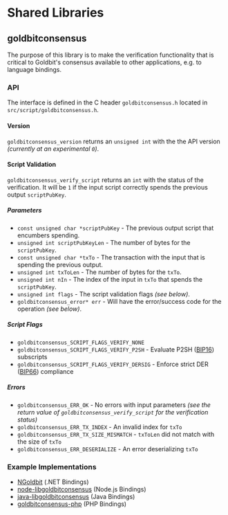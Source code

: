 Shared Libraries
================

## goldbitconsensus

The purpose of this library is to make the verification functionality that is critical to Goldbit's consensus available to other applications, e.g. to language bindings.

### API

The interface is defined in the C header `goldbitconsensus.h` located in  `src/script/goldbitconsensus.h`.

#### Version

`goldbitconsensus_version` returns an `unsigned int` with the the API version *(currently at an experimental `0`)*.

#### Script Validation

`goldbitconsensus_verify_script` returns an `int` with the status of the verification. It will be `1` if the input script correctly spends the previous output `scriptPubKey`.

##### Parameters
- `const unsigned char *scriptPubKey` - The previous output script that encumbers spending.
- `unsigned int scriptPubKeyLen` - The number of bytes for the `scriptPubKey`.
- `const unsigned char *txTo` - The transaction with the input that is spending the previous output.
- `unsigned int txToLen` - The number of bytes for the `txTo`.
- `unsigned int nIn` - The index of the input in `txTo` that spends the `scriptPubKey`.
- `unsigned int flags` - The script validation flags *(see below)*.
- `goldbitconsensus_error* err` - Will have the error/success code for the operation *(see below)*.

##### Script Flags
- `goldbitconsensus_SCRIPT_FLAGS_VERIFY_NONE`
- `goldbitconsensus_SCRIPT_FLAGS_VERIFY_P2SH` - Evaluate P2SH ([BIP16](https://github.com/goldbit/bips/blob/master/bip-0016.mediawiki)) subscripts
- `goldbitconsensus_SCRIPT_FLAGS_VERIFY_DERSIG` - Enforce strict DER ([BIP66](https://github.com/goldbit/bips/blob/master/bip-0066.mediawiki)) compliance

##### Errors
- `goldbitconsensus_ERR_OK` - No errors with input parameters *(see the return value of `goldbitconsensus_verify_script` for the verification status)*
- `goldbitconsensus_ERR_TX_INDEX` - An invalid index for `txTo`
- `goldbitconsensus_ERR_TX_SIZE_MISMATCH` - `txToLen` did not match with the size of `txTo`
- `goldbitconsensus_ERR_DESERIALIZE` - An error deserializing `txTo`

### Example Implementations
- [NGoldbit](https://github.com/NicolasDorier/NGoldbit/blob/master/NGoldbit/Script.cs#L814) (.NET Bindings)
- [node-libgoldbitconsensus](https://github.com/bitpay/node-libgoldbitconsensus) (Node.js Bindings)
- [java-libgoldbitconsensus](https://github.com/dexX7/java-libgoldbitconsensus) (Java Bindings)
- [goldbitconsensus-php](https://github.com/Bit-Wasp/goldbitconsensus-php) (PHP Bindings)
